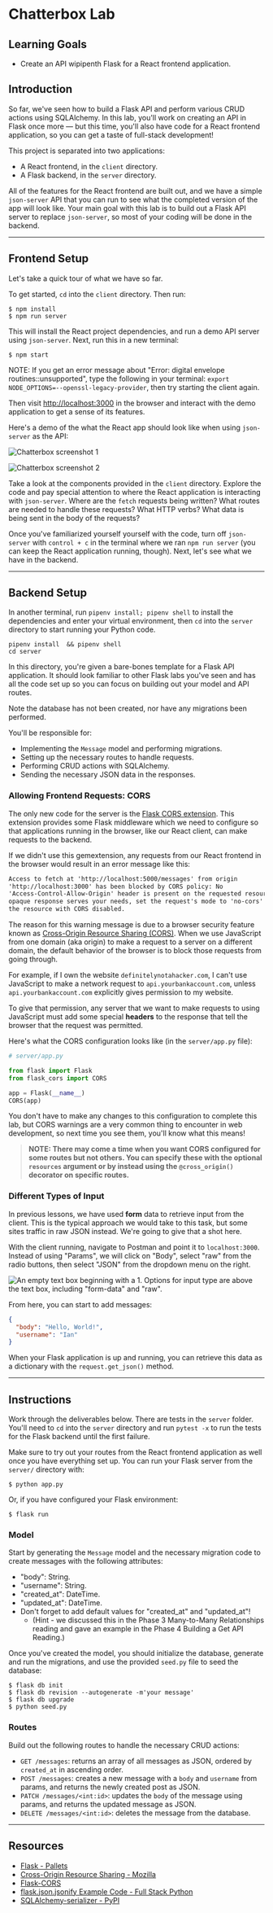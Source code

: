 # Chatterbox Lab

## Learning Goals

- Create an API wipipenth Flask for a React frontend application.

## Introduction

So far, we've seen how to build a Flask API and perform various CRUD actions
using SQLAlchemy. In this lab, you'll work on creating an API in Flask once more
— but this time, you'll also have code for a React frontend application, so you
can get a taste of full-stack development!

This project is separated into two applications:

- A React frontend, in the `client` directory.
- A Flask backend, in the `server` directory.

All of the features for the React frontend are built out, and we have a simple
`json-server` API that you can run to see what the completed version of the app
will look like. Your main goal with this lab is to build out a Flask API server
to replace `json-server`, so most of your coding will be done in the backend.

---

## Frontend Setup

Let's take a quick tour of what we have so far.

To get started, `cd` into the `client` directory. Then run:

```console
$ npm install
$ npm run server
```

This will install the React project dependencies, and run a demo API server
using `json-server`. Next, run this in a new terminal:

```console
$ npm start
```

NOTE: If you get an error message about "Error: digital envelope
routines::unsupported", type the following in your terminal:
`export NODE_OPTIONS=--openssl-legacy-provider`, then try starting the client
again.

Then visit [http://localhost:3000](http://localhost:3000) in the browser and
interact with the demo application to get a sense of its features.

Here's a demo of the what the React app should look like when using
`json-server` as the API:

![Chatterbox screenshot
1](https://curriculum-content.s3.amazonaws.com/python/chatterbox_screenshot_1.png "A screenshot of the chatterbox app in dark mode. The header is a purple bar
with 'Chatterbox' in white text. White messages are displayed below their
associated usernames on a black background beneath the header. There is a space
to enter new messages below this black box.")

![Chatterbox screenshot
2](https://curriculum-content.s3.amazonaws.com/python/chatterbox-screenshot_2.png "A screenshot of the chatterbox app in light mode. The header is a pink bar with
'Chatterbox' in black text. Black messages are displayed below their associated
usernames on a white background beneath the header. There is a space to enter
new messages below this black box. A message by user 'Duane' is in the process
of being edited.")

Take a look at the components provided in the `client` directory. Explore the
code and pay special attention to where the React application is interacting
with `json-server`. Where are the `fetch` requests being written? What routes
are needed to handle these requests? What HTTP verbs? What data is being sent in
the body of the requests?

Once you've familiarized yourself yourself with the code, turn off `json-server`
with `control + c` in the terminal where we ran `npm run server` (you can keep
the React application running, though). Next, let's see what we have in the
backend.

---

## Backend Setup

In another terminal, run `pipenv install; pipenv shell` to install the
dependencies and enter your virtual environment, then `cd` into the `server`
directory to start running your Python code.

```console
pipenv install  && pipenv shell
cd server
```

In this directory, you're given a bare-bones template for a Flask API
application. It should look familiar to other Flask labs you've seen and has all
the code set up so you can focus on building out your model and API routes.

Note the database has not been created, nor have any migrations been performed.

You'll be responsible for:

- Implementing the `Message` model and performing migrations.
- Setting up the necessary routes to handle requests.
- Performing CRUD actions with SQLAlchemy.
- Sending the necessary JSON data in the responses.

### Allowing Frontend Requests: CORS

The only new code for the server is the [Flask CORS extension][flask-cors]. This
extension provides some Flask middleware which we need to configure so that
applications running in the browser, like our React client, can make requests to
the backend.

If we didn't use this gemextension, any requests from our React frontend in the
browser would result in an error message like this:

```txt
Access to fetch at 'http://localhost:5000/messages' from origin
'http://localhost:3000' has been blocked by CORS policy: No
'Access-Control-Allow-Origin' header is present on the requested resource. If an
opaque response serves your needs, set the request's mode to 'no-cors' to fetch
the resource with CORS disabled.
```

The reason for this warning message is due to a browser security feature known
as [Cross-Origin Resource Sharing (CORS)][cors mdn]. When we use JavaScript from
one domain (aka origin) to make a request to a server on a different domain, the
default behavior of the browser is to block those requests from going through.

For example, if I own the website `definitelynotahacker.com`, I can't use
JavaScript to make a network request to `api.yourbankaccount.com`, unless
`api.yourbankaccount.com` explicitly gives permission to my website.

To give that permission, any server that we want to make requests to using
JavaScript must add some special **headers** to the response that tell the
browser that the request was permitted.

Here's what the CORS configuration looks like (in the `server/app.py` file):

```py
# server/app.py

from flask import Flask
from flask_cors import CORS

app = Flask(__name__)
CORS(app)

```

You don't have to make any changes to this configuration to complete this lab,
but CORS warnings are a very common thing to encounter in web development, so
next time you see them, you'll know what this means!

> **NOTE: There may come a time when you want CORS configured for some routes
> but not others. You can specify these with the optional `resources` argument
> or by instead using the `@cross_origin()` decorator on specific routes.**

### Different Types of Input

In previous lessons, we have used **form** data to retrieve input from the
client. This is the typical approach we would take to this task, but some sites
traffic in raw JSON instead. We're going to give that a shot here.

With the client running, navigate to Postman and point it to `localhost:3000`.
Instead of using "Params", we will click on "Body", select "raw" from the radio
buttons, then select "JSON" from the dropdown menu on the right.

![An empty text box beginning with a 1. Options for input type are above the
text box, including "form-data" and "raw".](https://curriculum-content.s3.amazonaws.com/python/raw-json-postman.png)

From here, you can start to add messages:

```json
{
  "body": "Hello, World!",
  "username": "Ian"
}
```

When your Flask application is up and running, you can retrieve this data as a
dictionary with the `request.get_json()` method.

---

## Instructions

Work through the deliverables below. There are tests in the `server` folder.
You'll need to `cd` into the `server` directory and run `pytest -x` to run the
tests for the Flask backend until the first failure.

Make sure to try out your routes from the React frontend application as well
once you have everything set up. You can run your Flask server from the
`server/` directory with:

```console
$ python app.py
```

Or, if you have configured your Flask environment:

```console
$ flask run
```

### Model

Start by generating the `Message` model and the necessary migration code to
create messages with the following attributes:

- "body": String.
- "username": String.
- "created_at": DateTime.
- "updated_at": DateTime.
- Don't forget to add default values for "created_at" and "updated_at"!
  - (Hint - we discussed this in the Phase 3 Many-to-Many Relationships reading
    and gave an example in the Phase 4 Building a Get API Reading.)

Once you've created the model, you should initialize the database, generate and
run the migrations, and use the provided `seed.py` file to seed the database:

```console
$ flask db init
$ flask db revision --autogenerate -m'your message'
$ flask db upgrade
$ python seed.py
```

### Routes

Build out the following routes to handle the necessary CRUD actions:

- `GET /messages`: returns an array of all messages as JSON, ordered by
  `created_at` in ascending order.
- `POST /messages`: creates a new message with a `body` and `username` from
  params, and returns the newly created post as JSON.
- `PATCH /messages/<int:id>`: updates the `body` of the message using params,
  and returns the updated message as JSON.
- `DELETE /messages/<int:id>`: deletes the message from the database.

---

## Resources

- [Flask - Pallets](https://flask.palletsprojects.com/en/2.2.x/)
- [Cross-Origin Resource Sharing - Mozilla][cors mdn]
- [Flask-CORS][flask-cors]
- [flask.json.jsonify Example Code - Full Stack Python](https://www.fullstackpython.com/flask-json-jsonify-examples.html)
- [SQLAlchemy-serializer - PyPI](https://pypi.org/project/SQLAlchemy-serializer/)

[cors mdn]: https://developer.mozilla.org/en-US/docs/Web/HTTP/CORS
[flask-cors]: https://flask-cors.readthedocs.io/en/latest/
